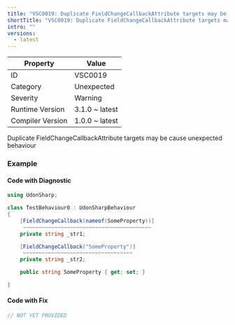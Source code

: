 ```yaml
---
title: "VSC0019: Duplicate FieldChangeCallbackAttribute targets may be cause unexpected behaviour"
shortTitle: "VSC0019: Duplicate FieldChangeCallbackAttribute targets may be cause unexpected behaviour"
intro: ""
versions:
  - latest
---
```


| Property         | Value          |
| ---------------- | -------------- |
| ID               | VSC0019        |
| Category         | Unexpected     |
| Severity         | Warning        |
| Runtime Version  | 3.1.0 ~ latest |
| Compiler Version | 1.0.0 ~ latest |

Duplicate FieldChangeCallbackAttribute targets may be cause unexpected behaviour

### Example

#### Code with Diagnostic

```csharp
using UdonSharp;

class TestBehaviour0 : UdonSharpBehaviour
{
    [FieldChangeCallback(nameof(SomeProperty))]
     ~~~~~~~~~~~~~~~~~~~~~~~~~~~~~~~~~~~~~~~~~
    private string _str1;

    [FieldChangeCallback("SomeProperty")]
     ~~~~~~~~~~~~~~~~~~~~~~~~~~~~~~~~~~~
    private string _str2;

    public string SomeProperty { get; set; }

}
```

#### Code with Fix

```csharp
// NOT YET PROVIDED
```
